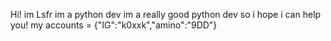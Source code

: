 Hi! im Lsfr im a python dev
im a really good python dev so  i hope i can help you!
my accounts = {"IG":"k0xxk","amino":"9DD"}
